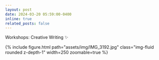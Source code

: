 ```yaml
---
layout: post
date: 2024-03-20 05:59:00-0400
inline: true
related_posts: false
---
```


Workshops: Creative Writing :sparkles:

<div class="row mt-3">
    <div class="col-sm mt-3 mt-md-0">
        {% include figure.html path="assets/img/IMG_3192.jpg" class="img-fluid rounded z-depth-1" width=250 zoomable=true %}
    </div>
</div>
